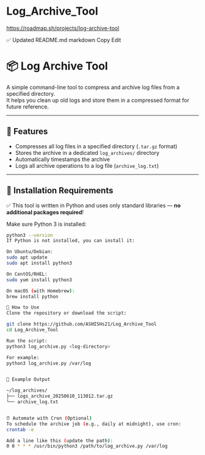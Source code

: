 # Log_Archive_Tool
https://roadmap.sh/projects/log-archive-tool

✅ Updated README.md
markdown
Copy
Edit
# 📦 Log Archive Tool

A simple command-line tool to compress and archive log files from a specified directory.  
It helps you clean up old logs and store them in a compressed format for future reference.

---

## 🔧 Features

- Compresses all log files in a specified directory (`.tar.gz` format)
- Stores the archive in a dedicated `log_archives/` directory
- Automatically timestamps the archive
- Logs all archive operations to a log file (`archive_log.txt`)

---

## 🧰 Installation Requirements

✅ This tool is written in Python and uses only standard libraries — **no additional packages required**!

Make sure Python 3 is installed:

```bash
python3 --version
If Python is not installed, you can install it:

On Ubuntu/Debian:
sudo apt update
sudo apt install python3

On CentOS/RHEL:
sudo yum install python3

On macOS (with Homebrew):
brew install python

🚀 How to Use
Clone the repository or download the script:

git clone https://github.com/ASHISHs21/Log_Archive_Tool
cd Log_Archive_Tool

Run the script:
python3 log_archive.py <log-directory>

For example:
python3 log_archive.py /var/log


📁 Example Output

~/log_archives/
├── logs_archive_20250610_113012.tar.gz
└── archive_log.txt


⏰ Automate with Cron (Optional)
To schedule the archive job (e.g., daily at midnight), use cron:
crontab -e

Add a line like this (update the path):
0 0 * * * /usr/bin/python3 /path/to/log_archive.py /var/log
